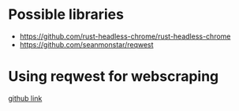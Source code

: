 
# Possible libraries

- https://github.com/rust-headless-chrome/rust-headless-chrome
- https://github.com/seanmonstar/reqwest

# Using reqwest for webscraping 

[github link](https://github.com/seanmonstar/reqwest)

